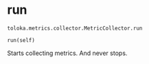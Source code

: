 # run
`toloka.metrics.collector.MetricCollector.run`

```
run(self)
```

Starts collecting metrics. And never stops.

